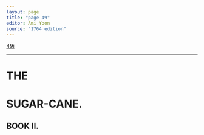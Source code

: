 ```yaml
---
layout: page
title: "page 49"
editor: Ami Yoon
source: "1764 edition"
---
```



[49i]()  

---

# THE 

# SUGAR-CANE.  


## BOOK II.
